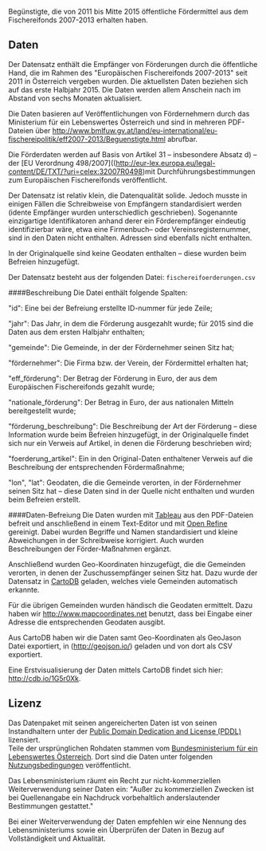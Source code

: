Begünstigte, die von 2011 bis Mitte 2015 öffentliche Fördermittel aus dem Fischereifonds 2007-2013 erhalten haben.

## Daten
Der Datensatz enthält die Empfänger von Förderungen durch die öffentliche Hand, die im Rahmen des "Europäischen Fischereifonds 2007-2013" seit 2011 in Österreich vergeben wurden. Die aktuellsten Daten beziehen sich auf das erste Halbjahr 2015. Die Daten werden allem Anschein nach im Abstand von sechs Monaten aktualisiert.

Die Daten basieren auf Veröffentlichungen von Fördernehmern durch das Ministerium für ein Lebenswertes Österreich und sind in mehreren PDF-Dateien über http://www.bmlfuw.gv.at/land/eu-international/eu-fischereipolitik/eff2007-2013/Beguenstigte.html abrufbar.

Die Förderdaten werden auf Basis von Artikel 31 – insbesondere Absatz d) – der [EU Verordnung 498/2007]((http://eur-lex.europa.eu/legal-content/DE/TXT/?uri=celex:32007R0498)mit Durchführungsbestimmungen zum Europäischen Fischereifonds veröffentlicht. 

Der Datensatz ist relativ klein, die Datenqualität solide. Jedoch musste in einigen Fällen die Schreibweise von Empfängern standardisiert werden (idente Empfänger wurden unterschiedlich geschrieben). Sogenannte einzigartige Identifikatoren anhand derer ein Förderempfänger eindeutig identifizierbar wäre, etwa eine Firmenbuch– oder Vereinsregisternummer, sind in den Daten nicht enthalten. Adressen sind ebenfalls nicht enthalten.

In der Originalquelle sind keine Geodaten enthalten – diese wurden beim Befreien hinzugefügt.

Der Datensatz besteht aus der folgenden Datei:
``` fischereifoerderungen.csv ```

####Beschreibung
Die Datei enthält folgende Spalten:

"id":   Eine bei der Befreiung erstellte ID-nummer für jede Zeile;

"jahr": Das Jahr, in dem die Förderung ausgezahlt wurde; für 2015 sind die Daten aus dem ersten Halbjahr enthalten;

"gemeinde": Die Gemeinde, in der der Fördernehmer seinen Sitz hat;

"fördernehmer": Die Firma bzw. der Verein, der Fördermittel erhalten hat;

"eff_förderung": Der Betrag der Förderung in Euro, der aus dem Europäischen Fischereifonds gezahlt wurde;

"nationale_förderung": Der Betrag in Euro, der aus nationalen Mitteln bereitgestellt wurde;

"förderung_beschreibung": Die Beschreibung der Art der Förderung – diese Information wurde beim Befreien hinzugefügt, in der Originalquelle findet sich nur ein Verweis auf Artikel, in denen die Förderung beschrieben wird;

"foerderung_artikel": Ein in den Original-Daten enthaltener Verweis auf die Beschreibung der entsprechenden Fördermaßnahme;

"lon", "lat": Geodaten, die die Gemeinde verorten, in der Fördernehmer seinen Sitz hat – diese Daten sind in der Quelle nicht enthalten und wurden beim Befreien erstellt. 

####Daten-Befreiung
Die Daten wurden mit [Tableau](http://tabula.nerdpower.org) aus den PDF-Dateien befreit und anschließend in einem Text-Editor und mit [Open Refine](http://openrefine.org/) gereinigt. Dabei wurden Begriffe und Namen standardisiert und kleine Abweichungen in der Schreibweise korrigiert. Auch wurden Beschreibungen der Förder-Maßnahmen ergänzt.

Anschließend wurden Geo-Koordinaten hinzugefügt, die die Gemeinden verorten, in denen der Zuschussempfänger seinen Sitz hat. Dazu wurde der Datensatz in [CartoDB](https://openknowledgeaustria.cartodb.com/viz/0ebc8948-725a-11e5-9c40-0ef7f98ade21/map) geladen, welches viele Gemeinden automatisch erkannte. 

Für die übrigen Gemeinden wurden händisch die Geodaten ermittelt. Dazu haben wir http://www.mapcoordinates.net benutzt, dass bei Eingabe einer Adresse die entsprechenden Geodaten ausgibt.

Aus CartoDB haben wir die Daten samt Geo-Koordinaten als GeoJason Datei exportiert, in (http://geojson.io/) geladen und von dort als CSV exportiert.

Eine Erstvisualisierung der Daten mittels CartoDB findet sich hier: http://cdb.io/1G5r0Xk.

## Lizenz

Das Datenpaket mit seinen angereicherten Daten ist von seinen Instandhaltern unter der [Public Domain Dedication and License (PDDL)](http://opendatacommons.org/licenses/pddl/1.0/) lizensiert.  
Teile der ursprünglichen Rohdaten stammen vom [Bundesministerium für ein Lebenswertes Österreich](http://www.bmlfuw.gv.at/). Dort sind die Daten unter folgenden [Nutzungsbedingungen](http://www.bmlfuw.gv.at/impressum.html) veröffentlicht. 

Das Lebensministerium räumt ein Recht zur nicht-kommerziellen Weiterverwendung seiner Daten ein: "Außer zu kommerziellen Zwecken ist bei Quellenangabe ein Nachdruck vorbehaltlich anderslautender Bestimmungen gestattet." 

Bei einer Weiterverwendung der Daten empfehlen wir eine Nennung des Lebensministeriums sowie ein Überprüfen der Daten in Bezug auf Vollständigkeit und Aktualität. 
